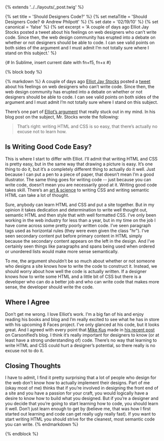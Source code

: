 {% extends '../../layouts/_post.twig' %}

{% set title = 'Should Designers Code?' %}
{% set metaTitle = 'Should Designers Code? ⚙ Andrew Philpott' %}
{% set date = '02/19/10' %}
{% set canonical = 'false' %}
{% set excerpt = 'A couple of days ago Elliot Jay Stocks posted a tweet about his feelings on web designers who can’t write code. Since then, the web design community has erupted into a debate on whether or not designers should be able to code. I can see valid points on both sides of the argument and I must admit I’m not totally sure where I stand on this subject.' %}

{# In Sublime, insert current date with fn+f5, fn+x #}

{% block body %}

{% markdown %}
A couple of days ago [Elliot Jay Stocks](http://www.elliotjaystocks.com) posted a [tweet](http://twitter.com/elliotjaystocks/status/9227592793) about his feelings on web designers who can’t write code. Since then, the web design community has erupted into a debate on whether or not designers should be able to code. I can see valid points on both sides of the argument and I must admit I’m not totally sure where I stand on this subject.

There’s one part of [Elliot’s argument](http://elliotjaystocks.com/blog/web-designers-who-cant-code/) that really stuck out in my mind. In his blog post on the subject, Mr. Stocks wrote the following:

>That’s right: writing HTML and CSS is so easy, that there’s actually no excuse not to learn how.

## Is Writing Good Code Easy?

This is where I start to differ with Elliot. I’ll admit that writing HTML and CSS is pretty easy, but in the same way that drawing a picture is easy. It’s one thing to do it, but it’s a completely different thing to actually do it well. Just because I can put a pen to a piece of paper, that doesn’t mean I’m a good illustrator. The same thing goes for writing code -- just because you can write code, doesn’t mean you are necessarily good at it. Writing good code takes skill. There’s an [art & science](http://www.sitepoint.com/books/cssdesign1/?SID=1b5d45509056d5c534f11e7f76930258) to writing CSS and writing semantic HTML can take a lot of thought.

Sure, anybody can learn HTML and CSS and put a site together. But in my opinion it takes dedication and determination to write well thought out, semantic HTML and then style that with well formatted CSS. I’ve only been working in the web industry for less than a year, but in my time on the job I have come across some pretty poorly written code. I’ve seen paragraph tags used as horizontal rules (they were even given the class "hr"). I’ve seen secondary content put before primary content in HTML simply because the secondary content appears on the left in the design. And I’ve certainly seen things like paragraphs and spans being used when ordered or unordered lists would make more sense semantically.

To me, the argument shouldn’t be so much about whether or not someone who designs a site knows how to write the code to construct it. Instead, we should worry about how well the code is actually written. If a designer knows how to write some HTML and a little bit of CSS but there is a developer who can do a better job and who can write code that makes more sense, the developer should write the code.

## Where I Agree

Don’t get me wrong. I love Elliot’s work. I’m a big fan of his and enjoy reading his books and blog and I’m really excited to see what he has in store with his upcoming 8 Faces project. I’ve only glanced at his code, but it looks great. And I agreed with every point that [Mike Kus](http://www.thethingswemake.co.uk) made in [his recent post](http://carsonified.com/blog/uncategorized/5-good-reasons-why-designers-should-code/) on Carsonified’s blog. I think it’s really important for designers to know (or at least have a strong understanding of) code. There’s no way that learning to write HTML and CSS could hurt a designer’s potential, so there really is no excuse not to do it.

## Closing Thoughts

I have to admit, I find it pretty surprising that a lot of people who design for the web don’t know how to actually implement their designs. Part of me (okay most of me) thinks that if you’re involved in designing the front end of a site and you have a passion for your craft, you would logically have a desire to know how to build what you designed. But if you’re a designer and you decide that you’re going to start learning how to code, you should learn it well. Don’t just learn enough to get by (believe me, that was how I first started out learning and code can get really ugly really fast). If you want to start writing HTML you should strive for the cleanest, most semantic code you can write.
{% endmarkdown %}

{% endblock %}
